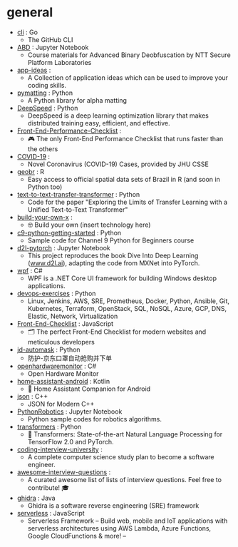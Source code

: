 # general
- [cli](https://github.com/cli/cli) : Go
  - The GitHub CLI
- [ABD](https://github.com/malrev/ABD) : Jupyter Notebook
  - Course materials for Advanced Binary Deobfuscation by NTT Secure Platform Laboratories
- [app-ideas](https://github.com/florinpop17/app-ideas) : 
  - A Collection of application ideas which can be used to improve your coding skills.
- [pymatting](https://github.com/pymatting/pymatting) : Python
  - A Python library for alpha matting
- [DeepSpeed](https://github.com/microsoft/DeepSpeed) : Python
  - DeepSpeed is a deep learning optimization library that makes distributed training easy, efficient, and effective.
- [Front-End-Performance-Checklist](https://github.com/thedaviddias/Front-End-Performance-Checklist) : 
  - 🎮 The only Front-End Performance Checklist that runs faster than the others
- [COVID-19](https://github.com/CSSEGISandData/COVID-19) : 
  - Novel Coronavirus (COVID-19) Cases, provided by JHU CSSE
- [geobr](https://github.com/ipeaGIT/geobr) : R
  - Easy access to official spatial data sets of Brazil in R (and soon in Python too)
- [text-to-text-transfer-transformer](https://github.com/google-research/text-to-text-transfer-transformer) : Python
  - Code for the paper "Exploring the Limits of Transfer Learning with a Unified Text-to-Text Transformer"
- [build-your-own-x](https://github.com/danistefanovic/build-your-own-x) : 
  - 🤓 Build your own (insert technology here)
- [c9-python-getting-started](https://github.com/microsoft/c9-python-getting-started) : Python
  - Sample code for Channel 9 Python for Beginners course
- [d2l-pytorch](https://github.com/dsgiitr/d2l-pytorch) : Jupyter Notebook
  - This project reproduces the book Dive Into Deep Learning (www.d2l.ai), adapting the code from MXNet into PyTorch.
- [wpf](https://github.com/dotnet/wpf) : C#
  - WPF is a .NET Core UI framework for building Windows desktop applications.
- [devops-exercises](https://github.com/bregman-arie/devops-exercises) : Python
  - Linux, Jenkins, AWS, SRE, Prometheus, Docker, Python, Ansible, Git, Kubernetes, Terraform, OpenStack, SQL, NoSQL, Azure, GCP, DNS, Elastic, Network, Virtualization
- [Front-End-Checklist](https://github.com/thedaviddias/Front-End-Checklist) : JavaScript
  - 🗂 The perfect Front-End Checklist for modern websites and meticulous developers
- [jd-automask](https://github.com/Rlacat/jd-automask) : Python
  - 防护-京东口罩自动抢购并下单
- [openhardwaremonitor](https://github.com/openhardwaremonitor/openhardwaremonitor) : C#
  - Open Hardware Monitor
- [home-assistant-android](https://github.com/home-assistant/home-assistant-android) : Kotlin
  - 📱 Home Assistant Companion for Android
- [json](https://github.com/nlohmann/json) : C++
  - JSON for Modern C++
- [PythonRobotics](https://github.com/AtsushiSakai/PythonRobotics) : Jupyter Notebook
  - Python sample codes for robotics algorithms.
- [transformers](https://github.com/huggingface/transformers) : Python
  - 🤗 Transformers: State-of-the-art Natural Language Processing for TensorFlow 2.0 and PyTorch.
- [coding-interview-university](https://github.com/jwasham/coding-interview-university) : 
  - A complete computer science study plan to become a software engineer.
- [awesome-interview-questions](https://github.com/MaximAbramchuck/awesome-interview-questions) : 
  - A curated awesome list of lists of interview questions. Feel free to contribute! 🎓
- [ghidra](https://github.com/NationalSecurityAgency/ghidra) : Java
  - Ghidra is a software reverse engineering (SRE) framework
- [serverless](https://github.com/serverless/serverless) : JavaScript
  - Serverless Framework – Build web, mobile and IoT applications with serverless architectures using AWS Lambda, Azure Functions, Google CloudFunctions & more! –
